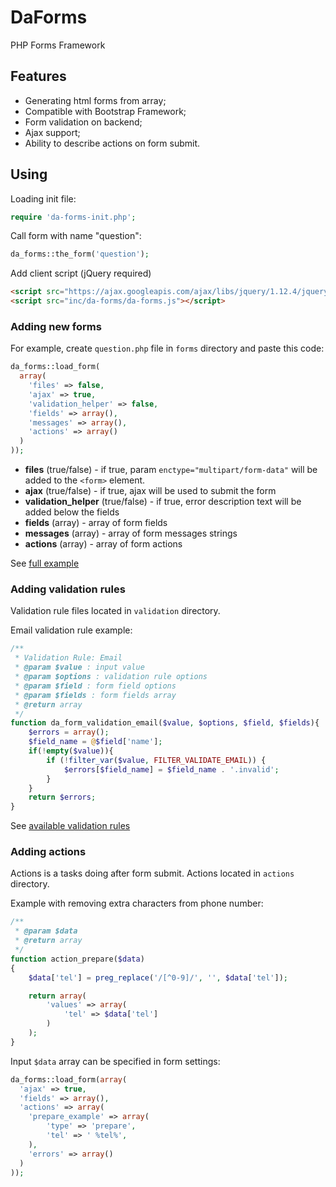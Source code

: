 # DaForms
PHP Forms Framework

## Features

- Generating html forms from array;
- Compatible with Bootstrap Framework;
- Form validation on backend;
- Ajax support;
- Ability to describe actions on form submit.

## Using

Loading init file:

```php
require 'da-forms-init.php';
```

Call form with name "question":
```php 
da_forms::the_form('question');
```

Add client script (jQuery required)

```html
<script src="https://ajax.googleapis.com/ajax/libs/jquery/1.12.4/jquery.min.js"></script>
<script src="inc/da-forms/da-forms.js"></script>
```

### Adding new forms

For example, create `question.php` file in `forms` directory and paste this code:
```php
da_forms::load_form(
  array(
    'files' => false,
    'ajax' => true,
    'validation_helper' => false,
    'fields' => array(),
    'messages' => array(),
    'actions' => array()
  )
));
```

- **files** (true/false) - if true, param `enctype="multipart/form-data"` will be added to the `<form>` element.
- **ajax** (true/false) - if true, ajax will be used to submit the form
- **validation_helper** (true/false) - if true, error description text will be added below the fields
- **fields** (array) - array of form fields
- **messages** (array) - array of form messages strings
- **actions** (array) - array of form actions

See [full example](forms/question.php)

### Adding validation rules

Validation rule files located in `validation` directory.

Email validation rule example:

```php
/**
 * Validation Rule: Email
 * @param $value : input value
 * @param $options : validation rule options
 * @param $field : form field options
 * @param $fields : form fields array
 * @return array
 */
function da_form_validation_email($value, $options, $field, $fields){
    $errors = array();
    $field_name = @$field['name'];
    if(!empty($value)){
        if (!filter_var($value, FILTER_VALIDATE_EMAIL)) {
            $errors[$field_name] = $field_name . '.invalid';
        }
    }
    return $errors;
}
```

See [available validation rules](validation)

### Adding actions

Actions is a tasks doing after form submit.
Actions located in `actions` directory.

Example with removing extra characters from phone number:

```php
/**
 * @param $data
 * @return array
 */
function action_prepare($data)
{
    $data['tel'] = preg_replace('/[^0-9]/', '', $data['tel']);

    return array(
        'values' => array(
            'tel' => $data['tel']
        )
    );
}
```

Input `$data` array can be specified in form settings:

```php
da_forms::load_form(array(
  'ajax' => true,
  'fields' => array(),
  'actions' => array(
    'prepare_example' => array(
        'type' => 'prepare',
        'tel' => ' %tel%',
    ),
    'errors' => array()
  )
));
```
